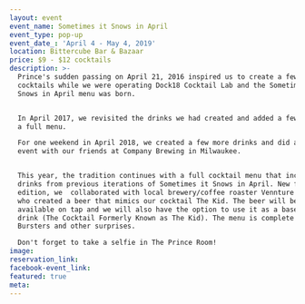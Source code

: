 ```yaml
---
layout: event
event_name: Sometimes it Snows in April
event_type: pop-up
event_date_: 'April 4 - May 4, 2019'
location: Bittercube Bar & Bazaar
price: $9 - $12 cocktails
description: >-
  Prince's sudden passing on April 21, 2016 inspired us to create a few
  cocktails while we were operating Dock18 Cocktail Lab and the Sometimes it
  Snows in April menu was born.


  In April 2017, we revisited the drinks we had created and added a few more for
  a full menu.

  For one weekend in April 2018, we created a few more drinks and did a pop up
  event with our friends at Company Brewing in Milwaukee.


  This year, the tradition continues with a full cocktail menu that includes
  drinks from previous iterations of Sometimes it Snows in April. New for this
  edition, we  collaborated with local brewery/coffee roaster Vennture Brew Co.
  who created a beer that mimics our cocktail The Kid. The beer will be
  available on tap and we will also have the option to use it as a base for the
  drink (The Cocktail Formerly Known as The Kid). The menu is complete with
  Bursters and other surprises.

  Don't forget to take a selfie in The Prince Room!
image:
reservation_link:
facebook-event_link:
featured: true
meta:
---
```


